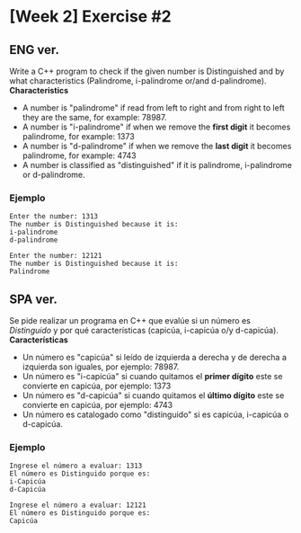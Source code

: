 # [Week 2] Exercise #2




## ENG ver.

Write a C++ program to check if the given number is Distinguished and by what characteristics (Palindrome, i-palindrome or/and d-palindrome).
**Characteristics**
- A number is "palindrome" if read from left to right and from right to left they are the same, for example: 78987.
- A number is "i-palindrome" if when we remove the **first digit** it becomes palindrome, for example: 1373
- A number is "d-palindrome" if when we remove the **last digit** it becomes palindrome, for example: 4743
- A number is classified as "distinguished" if it is palindrome, i-palindrome or d-palindrome.

### Ejemplo
```
Enter the number: 1313
The number is Distinguished because it is:
i-palindrome
d-palindrome
```
```
Enter the number: 12121
The number is Distinguished because it is:
Palindrome
```
## SPA ver.

Se pide realizar un programa en C++ que evalúe si un número es *Distinguido* y por qué características (capicúa, i-capicúa o/y d-capicúa).
**Características**
- Un número es "capicúa" si leído de izquierda a derecha y de derecha a izquierda son iguales, por ejemplo: 78987.
- Un número es "i-capicúa" si cuando quitamos el **primer dígito** este se convierte en capicúa, por ejemplo: 1373
- Un número es "d-capicúa" si cuando quitamos el **último dígito** este se convierte en capicúa, por ejemplo: 4743
- Un número es catalogado como "distinguido" si es capicúa, i-capicúa o d-capicúa.

### Ejemplo
```
Ingrese el número a evaluar: 1313
El número es Distinguido porque es:
i-Capicúa
d-Capicúa
```
```
Ingrese el número a evaluar: 12121
El número es Distinguido porque es:
Capicúa
```
